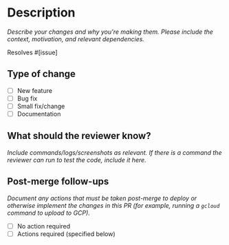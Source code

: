 # Description

_Describe your changes and why you're making them. Please include the context, motivation, and relevant dependencies._

Resolves #\[issue\]

## Type of change

- [ ] New feature
- [ ] Bug fix
- [ ] Small fix/change
- [ ] Documentation

## What should the reviewer know?

_Include commands/logs/screenshots as relevant. If there is a command the reviewer can run to test the code, include it here._

## Post-merge follow-ups

_Document any actions that must be taken post-merge to deploy or otherwise implement the changes in this PR (for example, running a `gcloud` command to upload to GCP)._

- [ ] No action required
- [ ] Actions required (specified below)
